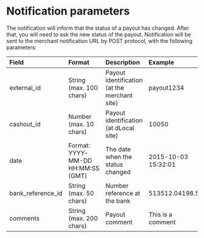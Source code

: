 # Notification parameters

The notification will inform that the status of a payout has changed. After that, you will need to ask the new status of the payout. Notification will be sent to the merchant notification URL by POST protocol, with the following parameters:

| Field | Format | Description | Example |
| :--- | :--- | :--- | :--- |
| external\_id | String \(max. 100 chars\) | Payout identification \(at the merchant site\) | payout1234 |
| cashout\_id | Number \(max. 10 chars\) | Payout identification \(at dLocal site\) | 10050 |
| date | Format: YYYY-MM-DD HH:MM:SS \(GMT\) | The date when the status changed | 2015-10-03 15:32:01 |
| bank\_reference\_id | String \(max. 50 chars\) | Number reference at the bank | 513512.04198.5 |
| comments | String \(max. 200 chars\) | Payout comment | This is a comment |



